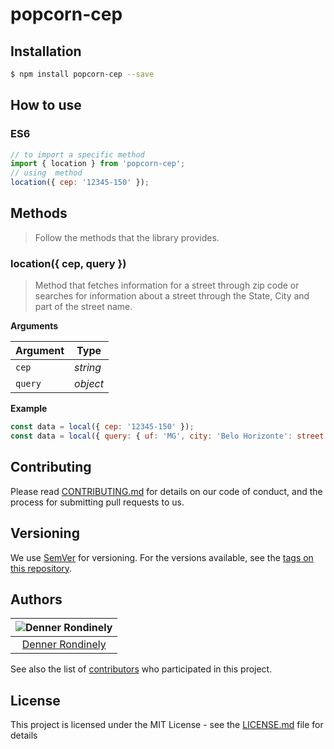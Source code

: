 # popcorn-cep


## Installation

```sh
$ npm install popcorn-cep --save
```

## How to use

### ES6

```js
// to import a specific method
import { location } from 'popcorn-cep';
// using  method
location({ cep: '12345-150' });
```

## Methods

> Follow the methods that the library provides.

### location({ cep, query })

> Method that fetches information for a street through zip code or searches for information about a street through the State, City and part of the street name.

**Arguments**

| Argument | Type    |
|----------|---------|
|`cep`     |*string* |
|`query`   |*object* |


**Example**

```js
const data = local({ cep: '12345-150' });
const data = local({ query: { uf: 'MG', city: 'Belo Horizonte': street: 'pampulha' } });
```

## Contributing

Please read [CONTRIBUTING.md](https://github.com/Popcorn-BR/popcorn-cep/blob/master/CONTRIBUTING.md) for details on our code of conduct, and the process for submitting pull requests to us.

## Versioning

We use [SemVer](http://semver.org/) for versioning. For the versions available, see the [tags on this repository](https://github.com/Popcorn-BR/popcorn-cep/releases).

## Authors

| ![Denner Rondinely](https://avatars1.githubusercontent.com/u/14242874?s=460&u=bb7141e15c2ce0a34e2ca36ff4398eb774f4c99d&v=4)|
|:---------------------:|
|  [Denner Rondinely](https://github.com/dennerrondinely/)   |

See also the list of [contributors](https://github.com/Popcorn-BR/popcorn-cep/graphs/contributors) who participated in this project.

## License

This project is licensed under the MIT License - see the [LICENSE.md](https://github.com/Popcorn-BR/popcorn-cep/blob/master/LICENCE.md) file for details
